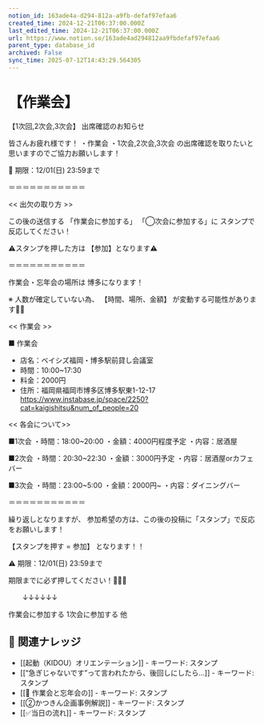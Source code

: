 ```yaml
---
notion_id: 163ade4a-d294-812a-a9fb-defaf97efaa6
created_time: 2024-12-21T06:37:00.000Z
last_edited_time: 2024-12-21T06:37:00.000Z
url: https://www.notion.so/163ade4ad294812aa9fbdefaf97efaa6
parent_type: database_id
archived: False
sync_time: 2025-07-12T14:43:29.564305
---
```


# 【作業会】

【1次回,2次会,3次会】
出席確認のお知らせ


皆さんお疲れ様です！
・作業会
・1次会,2次会,3次会
の出席確認を取りたいと思いますのでご協力お願いします！

🚨 期限：12/01(日) 23:59まで

＝＝＝＝＝＝＝＝＝＝＝

<< 出欠の取り方 >>

この後の送信する
「作業会に参加する」
「◯次会に参加する」に
スタンプで反応してください！

⚠️スタンプを押した方は
【参加】となります⚠️

＝＝＝＝＝＝＝＝＝＝＝

作業会・忘年会の場所は
博多になります！

※ 人数が確定していない為、
【時間、場所、金額】
が変動する可能性があります🙇‍♂️


<< 作業会 >>

■ 作業会
- 店名：ベイシズ福岡・博多駅前貸し会議室
- 時間：10:00~17:30
- 料金：2000円
- 住所：福岡県福岡市博多区博多駅東1-12-17
https://www.instabase.jp/space/2250?cat=kaigishitsu&num_of_people=20


<< 各会について>>

■1次会
・時間：18:00~20:00
・金額：4000円程度予定
・内容：居酒屋

■2次会
・時間：20:30~22:30
・金額：3000円予定
・内容：居酒屋orカフェバー

■3次会
・時間：23:00~5:00
・金額：2000円~
・内容：ダイニングバー

＝＝＝＝＝＝＝＝＝＝＝

繰り返しとなりますが、
参加希望の方は、この後の投稿に「スタンプ」で反応をお願いします！

【スタンプを押す = 参加】
となります！！

⚠️ 期限：12/01(日) 23:59まで

期限までに必ず押してください！🚨🚨🚨

　　↓↓↓↓↓↓


作業会に参加する
1次会に参加する
他

## 🔗 関連ナレッジ
- [[起動（KIDOU）オリエンテーション]] - キーワード: スタンプ
- [[“急ぎじゃないです”って言われたから、後回しにしたら…]] - キーワード: スタンプ
- [[🚨 作業会と忘年会の]] - キーワード: スタンプ
- [[②かつきん企画事例解説]] - キーワード: スタンプ
- [[✅当日の流れ]] - キーワード: スタンプ

